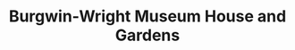 ---
layout: repo
title: "Burgwin-Wright Museum House and Gardens"
id: 5730
permalink: repos/5730/
---